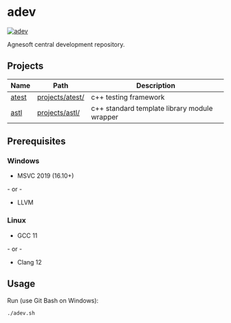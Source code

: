 # adev

[![adev](https://github.com/agnesoft/adev/actions/workflows/adev.yml/badge.svg)](https://github.com/agnesoft/adev/actions/workflows/adev.yml)

Agnesoft central development repository.

## Projects

| Name                              | Path                                | Description                                  |
| --------------------------------- | ----------------------------------- | -------------------------------------------- |
| [atest](projects/atest/readme.md) | [projects/atest/](/projects/atest/) | c++ testing framework                        |
| [astl](projects/astl/readme.md)   | [projects/astl/](/projects/astl/)   | c++ standard template library module wrapper |

## Prerequisites

### Windows

-   MSVC 2019 (16.10+)

\- or -

-   LLVM

### Linux

-   GCC 11

\- or -

-   Clang 12

## Usage

Run (use Git Bash on Windows):

```
./adev.sh
```
